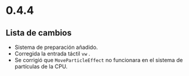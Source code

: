 # 0.4.4

## Lista de cambios

- Sistema de preparación añadido.
- Corregida la entrada táctil `vw` .
- Se corrigió que `MoveParticleEffect` no funcionara en el sistema de partículas de la CPU.
